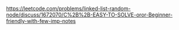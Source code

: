 https://leetcode.com/problems/linked-list-random-node/discuss/1672070/C%2B%2B-EASY-TO-SOLVE-oror-Beginner-friendly-with-few-imp-notes